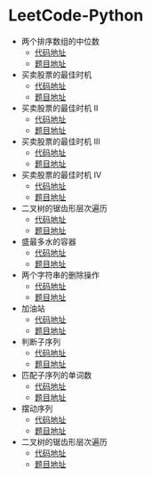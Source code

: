 # LeetCode-Python
* 两个排序数组的中位数  
  * [代码地址](https://github.com/zhangsiqi951016/LeetCode-Python/blob/master/median-of-two-sorted-arrays/main.py)
  * [题目地址](https://leetcode-cn.com/problems/median-of-two-sorted-arrays/description/)
* 买卖股票的最佳时机
  * [代码地址](https://github.com/zhangsiqi951016/LeetCode-Python/blob/master/best-time-to-buy-and-sell-stock/main.py)
  * [题目地址](https://leetcode-cn.com/problems/best-time-to-buy-and-sell-stock/description/)
* 买卖股票的最佳时机 II
  * [代码地址](https://github.com/zhangsiqi951016/LeetCode-Python/blob/master/best-time-to-buy-and-sell-stock-ii/main.py)
  * [题目地址](https://leetcode-cn.com/problems/best-time-to-buy-and-sell-stock-ii/description/)
* 买卖股票的最佳时机 III  
  * [代码地址](https://github.com/zhangsiqi951016/LeetCode-Python/blob/master/best-time-to-buy-and-sell-stock-iii/main.py)
  * [题目地址](https://leetcode-cn.com/problems/best-time-to-buy-and-sell-stock-iii/description/)
* 买卖股票的最佳时机 IV  
  * [代码地址](https://github.com/zhangsiqi951016/LeetCode-Python/blob/master/best-time-to-buy-and-sell-stock-iv/main.py)
  * [题目地址](https://leetcode-cn.com/problems/best-time-to-buy-and-sell-stock-iv/description/)
* 二叉树的锯齿形层次遍历  
  * [代码地址](https://github.com/zhangsiqi951016/LeetCode-Python/blob/master/binary-tree-zigzag-level-order-traversal/main.py)
  * [题目地址](https://leetcode-cn.com/problems/binary-tree-zigzag-level-order-traversal/description/)
* 盛最多水的容器  
  * [代码地址](https://github.com/zhangsiqi951016/LeetCode-Python/blob/master/container-with-most-water/main.py)
  * [题目地址](https://leetcode-cn.com/problems/container-with-most-water/description/)
* 两个字符串的删除操作  
  * [代码地址](https://github.com/zhangsiqi951016/LeetCode-Python/blob/master/delete-operation-for-two-strings/main.py)
  * [题目地址](https://leetcode-cn.com/problems/delete-operation-for-two-strings/description/)
* 加油站
  * [代码地址](https://github.com/zhangsiqi951016/LeetCode-Python/blob/master/gas-station/main.py)
  * [题目地址](https://leetcode-cn.com/problems/gas-station/description/)
* 判断子序列 
  * [代码地址](https://github.com/zhangsiqi951016/LeetCode-Python/blob/master/is-subsequence/main.py)
  * [题目地址](https://leetcode-cn.com/problems/is-subsequence/description/)
* 匹配子序列的单词数  
  * [代码地址](https://github.com/zhangsiqi951016/LeetCode-Python/blob/master/number-of-matching-subsequences/main.py)
  * [题目地址](https://leetcode-cn.com/problems/number-of-matching-subsequences/description/)
* 摆动序列
  * [代码地址](https://github.com/zhangsiqi951016/LeetCode-Python/blob/master/wiggle-subsequence/main.py)
  * [题目地址](https://leetcode-cn.com/problems/wiggle-subsequence/description/)
* 二叉树的锯齿形层次遍历  
  * [代码地址](https://github.com/zhangsiqi951016/LeetCode-Python/blob/master/binary-tree-zigzag-level-order-traversal/main.py)
  * [题目地址](https://leetcode-cn.com/problems/binary-tree-zigzag-level-order-traversal/description/)
